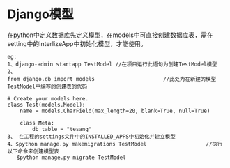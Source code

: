 # Django模型
在python中定义数据库先定义模型，在models中可直接创建数据库表，需在setting中的InterlizeApp中初始化模型，才能使用。  
```
eg:  
1、django-admin startapp TestModel //在项目运行此语句为创建TestModel模型
2、
from django.db import models                      //此处为在新建的模型TestModel中编写的创建表的代码

# Create your models here.
class Test(models.Model):
    name = models.CharField(max_length=20, blank=True, null=True)

    class Meta:
        db_table = "tesang"            
3、 在工程的settings文件中的INSTALLED_APPS中初始化并建立模型
4、$python manage.py makemigrations TestModel                   //执行以下命令来创建模型表
   $python manage.py migrate TestModel

```
